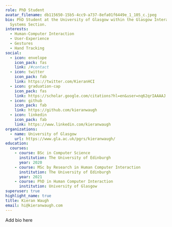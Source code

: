 ```yaml
---
role: PhD Student
avatar_filename: db115650-15b5-4cc9-a737-8efa01f6449e_1_105_c.jpeg
bio: PhD Student at the University of Glasgow within the Glasgow Interactive
  Systems Section.
interests:
  - Human-Computer Interaction
  - User-Experience
  - Gestures
  - Hand Tracking
social:
  - icon: envelope
    icon_pack: fas
    link: /#contact
  - icon: twitter
    icon_pack: fab
    link: https://twitter.com/KieranHCI
  - icon: graduation-cap
    icon_pack: fas
    link: https://scholar.google.com/citations?hl=en&user=nq62qrIAAAAJ
  - icon: github
    icon_pack: fab
    link: https://github.com/kieranwaugh
  - icon: linkedin
    icon_pack: fab
    link: https://www.linkedin.com/kieranwaugh
organizations:
  - name: University of Glasgow
    url: https://www.gla.ac.uk/pgrs/kieranwaugh/
education:
  courses:
    - course: BSc in Computer Science
      institution: The University of Edinburgh
      year: 2020
    - course: MSc by Research in Human Computer Interaction
      institution: The University of Edinburgh
      year: 2021
    - course: PhD in Human Computer Interaction
      institution: University of Glasgow
superuser: true
highlight_name: true
title: Kieran Waugh
email: hi@kieranwaugh.com
---
```

Add bio here
